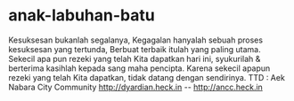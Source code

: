 # anak-labuhan-batu
Kesuksesan bukanlah segalanya, Kegagalan hanyalah sebuah proses kesuksesan yang tertunda, Berbuat terbaik itulah yang paling utama.  Sekecil apa pun rezeki yang telah Kita dapatkan hari ini, syukurilah &amp; berterima kasihlah kepada sang maha pencipta. Karena sekecil apapun rezeki yang telah Kita dapatkan, tidak datang dengan sendirinya.   TTD : Aek Nabara City Community http://dyardian.heck.in -- http://ancc.heck.in
